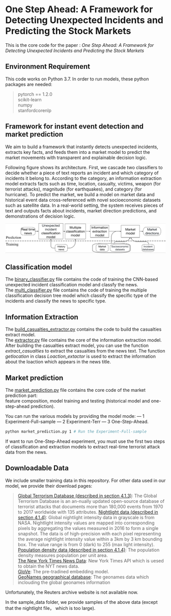 # One Step Ahead: A Framework for Detecting Unexpected Incidents and Predicting the Stock Markets

This is the core code for the paper : *One Step Ahead: A Framework for Detecting Unexpected Incidents and Predicting the Stock Markets*

## Environment Requirement
This code works on Python 3.7. In order to run models, these python packages are needed:

>pytorch == 1.2.0  
>scikit-learn  
>numpy  
>stanfordcorenlp

## Framework for instant event detection and market prediction

We aim to build a framework that instantly detects unexpected incidents, extracts key facts, and feeds them into a market model to predict the market movements with transparent and explainable decision logic.

Following figure shows its architecture. First, we cascade two classifiers to decide whether a piece of text reports an incident and which category of incidents it belong to. According to the category, an information extraction model extracts facts such as time, location, casualty, victims, weapon (for terrorist attacks), magnitude (for earthquakes), and category (for hurricane). To predict the market, we build a model on market data and historical event data cross-referenced with novel socioeconomic datasets such as satellite data. In a real-world setting, the system receives pieces of text and outputs facts about incidents, market direction predictions, and demonstrations of decision logic.

![framework](framework.png)

## Classification model

The [binary_classifier.py](binary_classifier.py) file contains the code of training the CNN-based unexpected incident classification model and classfy the news.  
The [multi_classifier.py](multi_classifier.py) file contains the code of training the multiple classification decision tree model which classify the specific type of the incidents and classify the news to specific type.  

## Information Extraction

The [build_casualties_extractor.py](build_casualties_extractor.py)  contains the code to build the casualties extract model.  
The [extractor.py](extractor.py) file contains the core of the information extraction model.  
After building the casualties extract model, you can use the function *extract_casualties* to extract the casualties from the news text. The function *getlocation* in class *Loaction_extactor* is used to extract the information about the loaction which appears in the news title.

## Market prediction  
The [market_prediction.py](market_prediction.py) file contains the core code of the market prediction part:   
feature composition, model training and testing (historical model and one-step-ahead prediction). 

You can run the various models by providing the model mode: — 1 Experiment-Full-sample — 2 Experiment-Terr — 3 One-Step-Ahead.

```bash
python market_prediction.py 1 # Run the Experiment-Full-sample
```
If want to run One-Step-Ahead experiment, you must use the first two steps of classification and extraction models to extract real-time terrorist attack data from the news.

## Downloadable Data
We include smaller training data in this repository. For other data used in our model, we provide their download pages:

>[Global Terrorism Database (described in section 4.1.3)](https://www.start.umd.edu/gtd/):
The Global Terrorism Database is an an-nually updated open-source database of terrorist attacks that documents more than 180,000 events from 1970 to 2017 worldwide with 135 attributes.
[Nightlight data (described in section 4.1.4)](https://eoimages.gsfc.nasa.gov/images/imagerecords/144000/144897/BlackMarble_2016_3km_gray_geo.tif): Global nightlight intensity data in grayscale is from NASA. Nightlight intensity values are mapped into corresponding pixels by aggregating the values measured in 2016 to form a single snapshot. The data is of high-precision with each pixel representing the average nightlight intensity value within a 3km by 3 km bounding box. The value range is from 0 (dark) to 255 (max light intensity).   
[Population density data (described in section 4.1.4)](https://sedac.ciesin.columbia.edu/data/set/spatialecon-gecon-v4): The population density measures population per unit area.   
[The New York Times News Data](https://developer.nytimes.com/): New York Times API which is uesed to obtain the NYT news data.  
[GloVe](https://nlp.stanford.edu/projects/glove/): The pre-tradined embedding model.  
[GeoNames geographical database](http://download.geonames.org/export/dump/): The geonames data which inclouding the global geonames information  

Unfortunately, the Reuters archive website is not available now.  

In the sample_data folder, we provide samples of the above data (except that the nightlight file， which is too large).